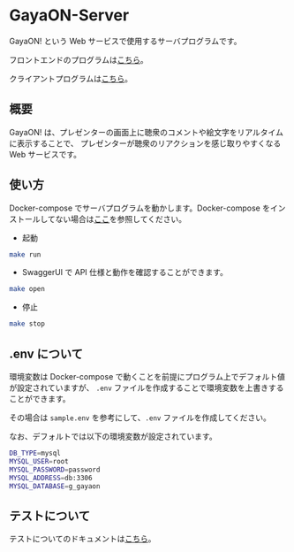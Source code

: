 # GayaON-Server

GayaON! という Web サービスで使用するサーバプログラムです。

フロントエンドのプログラムは[こちら](https://github.com/isso-719/gaya-on-web)。

クライアントプログラムは[こちら](https://github.com/isso-719/gaya-on-client)。

## 概要

GayaON! は、プレゼンターの画面上に聴衆のコメントや絵文字をリアルタイムに表示することで、
プレゼンターが聴衆のリアクションを感じ取りやすくなる Web サービスです。

## 使い方

Docker-compose でサーバプログラムを動かします。Docker-compose をインストールしてない場合は[ここ](https://qiita.com/isso_719/items/8b4dfc6f441cf52a88b2)を参照してください。

- 起動
```bash
make run
```

- SwaggerUI で API 仕様と動作を確認することができます。
```bash
make open
```

- 停止
```bash
make stop
```

## .env について

環境変数は Docker-compose で動くことを前提にプログラム上でデフォルト値が設定されていますが、
`.env` ファイルを作成することで環境変数を上書きすることができます。

その場合は `sample.env` を参考にして、`.env` ファイルを作成してください。

なお、デフォルトでは以下の環境変数が設定されています。

```bash
DB_TYPE=mysql
MYSQL_USER=root
MYSQL_PASSWORD=password
MYSQL_ADDRESS=db:3306
MYSQL_DATABASE=g_gayaon
```

## テストについて

テストについてのドキュメントは[こちら](docs/TESTING_RULES.md)。